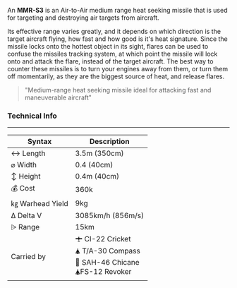 An **MMR-S3** is an Air-to-Air medium range heat seeking missile that is used for targeting and destroying air targets from aircraft.

Its effective range varies greatly, and it depends on which direction is the target aircraft flying, how fast and how good is it's heat signature. Since the missile locks onto the hottest object in its sight, flares can be used to confuse the missiles tracking system, at which point the missile will lock onto and attack the flare, instead of the target aircraft. The best way to counter these missiles is to turn your engines away from them, or turn them off momentarily, as they are the biggest source of heat, and release flares.

> "Medium-range heat seeking missile ideal for attacking fast and maneuverable aircraft"



<span class="firstColumn">

### Technical Info
---

| Syntax       | Description |
| -----------  | ----------- |
| ↔ Length       | 3.5m (350cm)       |
| ⌀ Width        | 0.4 (40cm)      |
| ↕ Height       | 0.4m (40cm)       |
| 💰 Cost         | 360k    |
| ㎏ Warhead Yield| 9kg        |
| Δ Delta V      | 3085km/h (856m/s)       |
| ⩥ Range        | 15km       |
| Carried by        | 🛨 CI-22 Cricket<br>🛦 T/A-30 Compass<br>🚁 SAH-46 Chicane<br>🛦FS-12 Revoker<br>  |

</span>
